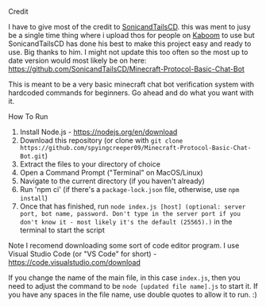 Credit

I have to give most of the credit to [SonicandTailsCD](https://github.com/SonicandTailsCD). this was ment to jusy be a single time thing where i upload thos for people on [Kaboom](kaboom.pw) to use but SonicandTailsCD has done his best to make this project easy and ready to use. Big thanks to him. I might not update this too often so the most up to date version would most likely be on here: https://github.com/SonicandTailsCD/Minecraft-Protocol-Basic-Chat-Bot

This is meant to be a very basic minecraft chat bot verification system with hardcoded commands for beginners. Go ahead and do what you want with it.

How To Run
1. Install Node.js - https://nodejs.org/en/download
2. Download this repository (or clone with `git clone https://github.com/spyingcreeper09/Minecraft-Protocol-Basic-Chat-Bot.git`)
3. Extract the files to your directory of choice
4. Open a Command Prompt ("Terminal" on MacOS/Linux)
5. Navigate to the current directory (if you haven't already)
6. Run 'npm ci' (if there's a `package-lock.json` file, otherwise, use `npm install`)
7. Once that has finished, run `node index.js [host] (optional: server port, bot name, password. Don't type in the server port if you don't know it - most likely it's the default (25565).)` in the terminal to start the script

Note
I recomend downloading some sort of code editor program. I use Visual Studio Code (or "VS Code" for short) - https://code.visualstudio.com/download

If you change the name of the main file, in this case `index.js`, then you need to adjust the command to be `node [updated file name].js` to start it. If you have any spaces in the file name, use double quotes to allow it to run. :)